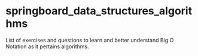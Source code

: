 # springboard_data_structures_algorithms

List of exercises and questions to learn and better understand Big O Notation as it pertains algorithms.